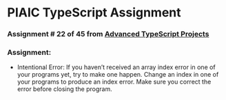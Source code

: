 # PIAIC TypeScript Assignment

### Assignment # 22 of 45 from [Advanced TypeScript Projects](https://github.com/panaverse/typescript-node-projects/blob/main/getting-started-exercises.md)

### Assignment:

- Intentional Error: If you haven’t received an array index error in one of your programs yet, try to make one happen. Change an index in one of your programs
  to produce an index error. Make sure you correct the error before closing the program.
